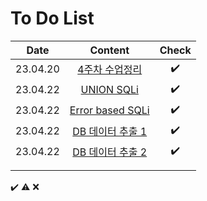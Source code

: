 # To Do List

|Date|Content|Check|
|:------:|:----------:|:---:|
|23.04.20|[4주차 수업정리](https://github.com/yws-318/Penetration-Testing/blob/main/Master%20Plan/Week%204/4%EC%A3%BC%EC%B0%A8%20%EC%88%98%EC%97%85%EC%A0%95%EB%A6%AC.md)|✔️|
|23.04.22|[UNION SQLi](https://github.com/yws-318/Penetration-Testing/blob/main/Master%20Plan/Week%204/Hack/UNION%20SQLi.md)|✔️|
|23.04.22|[Error based SQLi](https://github.com/yws-318/Penetration-Testing/blob/main/Master%20Plan/Week%204/Hack/Error%20Based%20SQL%20Injection.md)|✔️|
|23.04.22|[DB 데이터 추출 1](https://github.com/yws-318/Penetration-Testing/blob/main/Master%20Plan/Week%204/Hack/CTF/DB%20%EB%8D%B0%EC%9D%B4%ED%84%B0%20%EC%B6%94%EC%B6%9C%201.md)|✔️|
|23.04.22|[DB 데이터 추출 2](https://github.com/yws-318/Penetration-Testing/blob/main/Master%20Plan/Week%204/Hack/CTF/DB%20%EB%8D%B0%EC%9D%B4%ED%84%B0%20%EC%B6%94%EC%B6%9C%202.md)|✔️|
|||||
|||||

✔️ ⚠️ ❌